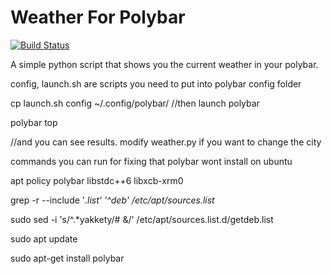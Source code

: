 # Weather For Polybar
[![Build Status](https://travis-ci.org/OfficialOxide/weatherForPolybar.svg?branch=master)](https://travis-ci.org/OfficialOxide/weatherForPolybar)

A simple python script that shows you the current weather in your polybar.

config, launch.sh are scripts you need to put into polybar config folder

cp launch.sh config ~/.config/polybar/
//then launch polybar

polybar top

//and you can see results. modify weather.py if you want to change the city


commands you can run for fixing that polybar wont install on ubuntu

apt policy polybar libstdc++6 libxcb-xrm0

grep -r --include '*.list' '^deb' /etc/apt/sources.list*

sudo sed -i 's/^.*yakkety/# &/' /etc/apt/sources.list.d/getdeb.list

sudo apt update

sudo apt-get install polybar
